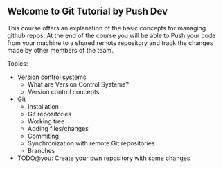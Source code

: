 ## Welcome to Git Tutorial by Push Dev

This course offers an explanation of the basic concepts for managing github repos. At the end of the course you will be able to Push your code from your machine to a shared remote repository and track the changes made by other members of the team.

Topics:

* [Version control systems](/1-version-control-systems)
  * What are Version Control Systems?
  * Version control concepts
* Git
  * Installation
  * Git repositories
  * Working tree
  * Adding files/changes
  * Commiting
  * Synchronization with remote Git repositories
  * Branches
* TODO@you: Create your own repository with some changes
